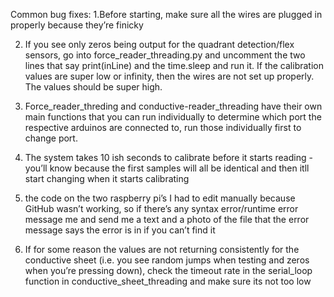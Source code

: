 Common bug fixes:
1.Before starting, make sure all the wires are plugged in properly because they’re finicky

2. If you see only zeros being output for the quadrant detection/flex sensors, go into force_reader_threading.py and uncomment the two lines that say print(inLine) and the time.sleep and run it. If the calibration values are super low or infinity, then the wires are not set up properly. The values should be super high.

3. Force_reader_threding and conductive-reader_threading have their own main functions that you can run individually to determine which port the respective arduinos are connected to, run those individually first to change port.

4. The system takes 10 ish seconds to calibrate before it starts reading - you’ll know because the first samples will all be identical and then itll start changing when it starts calibrating

5. the code on the two raspberry pi’s I had to edit manually because GitHub wasn’t working, so if there’s any syntax error/runtime error message me and send me a text and a photo of the file that the error message says the error is in if you can’t find it

6. If for some reason the values are not returning consistently for the conductive sheet (i.e. you see random jumps when testing and zeros when you’re pressing down), check the timeout rate in the serial_loop function in conductive_sheet_threading and make sure its not too low